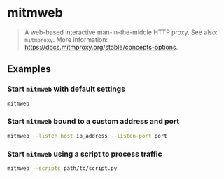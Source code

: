 # mitmweb

> A web-based interactive man-in-the-middle HTTP proxy. See also: `mitmproxy`. More information: <https://docs.mitmproxy.org/stable/concepts-options>.

## Examples

### Start `mitmweb` with default settings

```bash
mitmweb
```

### Start `mitmweb` bound to a custom address and port

```bash
mitmweb --listen-host ip_address --listen-port port
```

### Start `mitmweb` using a script to process traffic

```bash
mitmweb --scripts path/to/script.py
```
